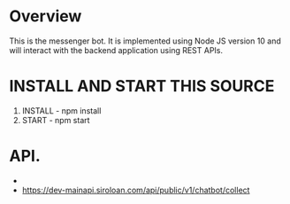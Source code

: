 
# Overview
This is the messenger bot. It is implemented using Node JS version 10 and will interact with the backend application using REST APIs.

# INSTALL AND START THIS SOURCE 
1. INSTALL - npm install
2. START - npm start

# API. 
- 
- https://dev-mainapi.siroloan.com/api/public/v1/chatbot/collect